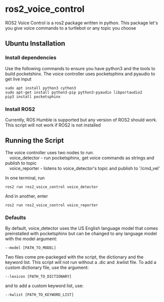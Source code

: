 # ros2_voice_control
ROS2 Voice Control is a ros2 package written in python. This package let's you give voice commands to a turtlebot or any topic you choose

## Ubuntu Installation

### Install dependencies
Use the following commands to ensure you have python3 and the tools to build pocketshinx. The voice controller uses pocketsphinx and pyaudio to get live input
```
sudo apt install python3 cython3
sudo apt-get install python3-pip python3-pyaudio libportaudio2
pip3 install pocketsphinx
```

### Install ROS2
Currently, ROS Humble is supported but any version of ROS2 should work.
This script will not work if ROS2 is not installed

## Running the Script

The voice controller uses two nodes to run:  
&emsp;voice_detector - run pocketsphinx, get voice commands as strings and publish to topic  
&emsp;voice_reporter - listens to voice_detector's topic and publish to '/cmd_vel'  
  
In one terminal, run 
```
ros2 run ros2_voice_control voice_detector
```
And in another, enter
```
ros2 run ros2_voice_control voice_reporter
```

### Defaults

By default, voice_detector uses the US English language model that comes preinstalled with pocketsphinx but can be changed to any language model with the model argument:
```
--model [PATH_TO_MODEL]
```

Two files come pre-packeged with the script, the dictionary and the keyword list. This script will not run without a .dic and .kwlist file.
To add a custom dictionary file, use the argument:
```
--lexicon [PATH_TO_DICTIONARY]
```
and to add a custom keyword list, use:
```
--kwlist [PATH_TO_KEYWORD_LIST]
```
